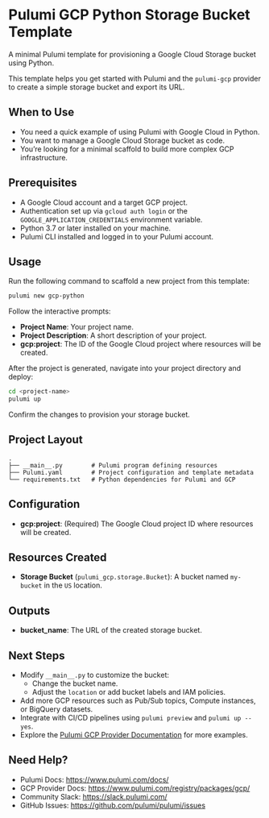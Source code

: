 # Pulumi GCP Python Storage Bucket Template

 A minimal Pulumi template for provisioning a Google Cloud Storage bucket using Python.

 This template helps you get started with Pulumi and the `pulumi-gcp` provider to create a simple storage bucket and export its URL.

 ## When to Use

 - You need a quick example of using Pulumi with Google Cloud in Python.
 - You want to manage a Google Cloud Storage bucket as code.
 - You’re looking for a minimal scaffold to build more complex GCP infrastructure.

 ## Prerequisites

 - A Google Cloud account and a target GCP project.
 - Authentication set up via `gcloud auth login` or the `GOOGLE_APPLICATION_CREDENTIALS` environment variable.
 - Python 3.7 or later installed on your machine.
 - Pulumi CLI installed and logged in to your Pulumi account.

 ## Usage

 Run the following command to scaffold a new project from this template:

 ```bash
 pulumi new gcp-python
 ```

 Follow the interactive prompts:
 - **Project Name**: Your project name.
 - **Project Description**: A short description of your project.
 - **gcp:project**: The ID of the Google Cloud project where resources will be created.

 After the project is generated, navigate into your project directory and deploy:

 ```bash
 cd <project-name>
 pulumi up
 ```

 Confirm the changes to provision your storage bucket.

 ## Project Layout

 ```
 .
 ├── __main__.py        # Pulumi program defining resources
 ├── Pulumi.yaml        # Project configuration and template metadata
 └── requirements.txt   # Python dependencies for Pulumi and GCP
 ```

 ## Configuration

 - **gcp:project**: (Required) The Google Cloud project ID where resources will be created.

 ## Resources Created

 - **Storage Bucket** (`pulumi_gcp.storage.Bucket`): A bucket named `my-bucket` in the `US` location.

 ## Outputs

 - **bucket_name**: The URL of the created storage bucket.

 ## Next Steps

 - Modify `__main__.py` to customize the bucket:
   - Change the bucket name.
   - Adjust the `location` or add bucket labels and IAM policies.
 - Add more GCP resources such as Pub/Sub topics, Compute instances, or BigQuery datasets.
 - Integrate with CI/CD pipelines using `pulumi preview` and `pulumi up --yes`.
 - Explore the [Pulumi GCP Provider Documentation](https://www.pulumi.com/registry/packages/gcp/) for more examples.

 ## Need Help?

 - Pulumi Docs: https://www.pulumi.com/docs/
 - GCP Provider Docs: https://www.pulumi.com/registry/packages/gcp/
 - Community Slack: https://slack.pulumi.com/
 - GitHub Issues: https://github.com/pulumi/pulumi/issues